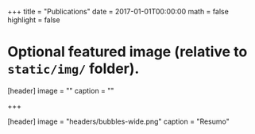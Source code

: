 +++
title = "Publications"
date = 2017-01-01T00:00:00
math = false
highlight = false


# Optional featured image (relative to `static/img/` folder).
[header]
image = ""
caption = ""


+++

[header]
image = "headers/bubbles-wide.png"
caption = "Resumo"
